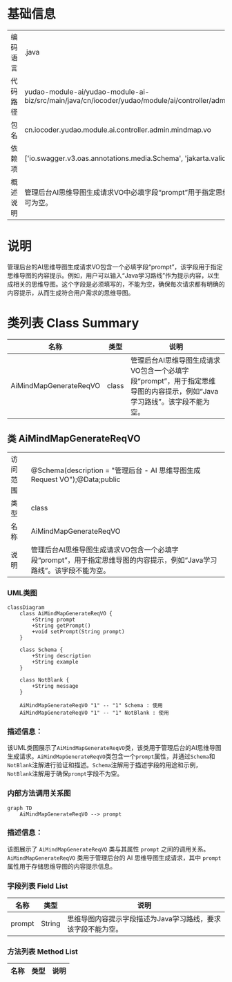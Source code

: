 # 基础信息

|      |      |
|------|------|
| 编码语言 | .java |
| 代码路径 | yudao-module-ai/yudao-module-ai-biz/src/main/java/cn/iocoder/yudao/module/ai/controller/admin/mindmap/vo/AiMindMapGenerateReqVO.java |
| 包名 | cn.iocoder.yudao.module.ai.controller.admin.mindmap.vo |
| 依赖项 | ['io.swagger.v3.oas.annotations.media.Schema', 'jakarta.validation.constraints.NotBlank', 'lombok.Data'] |
| 概述说明 | 管理后台AI思维导图生成请求VO中必填字段“prompt”用于指定思维导图内容提示，如“Java学习路线”，且该字段不可为空。 |

# 说明

管理后台的AI思维导图生成请求VO包含一个必填字段“prompt”，该字段用于指定思维导图的内容提示。例如，用户可以输入“Java学习路线”作为提示内容，以生成相关的思维导图。这个字段是必须填写的，不能为空，确保每次请求都有明确的内容提示，从而生成符合用户需求的思维导图。

# 类列表 Class Summary

| 名称   | 类型  | 说明 |
|-------|------|-------------|
| AiMindMapGenerateReqVO | class | 管理后台AI思维导图生成请求VO包含一个必填字段“prompt”，用于指定思维导图的内容提示，例如“Java学习路线”。该字段不能为空。 |



## 类 AiMindMapGenerateReqVO

|      |      |
|------|------|
| 访问范围 | @Schema(description = "管理后台 - AI 思维导图生成 Request VO");@Data;public |
| 类型 | class |
| 名称 | AiMindMapGenerateReqVO |
| 说明 | 管理后台AI思维导图生成请求VO包含一个必填字段“prompt”，用于指定思维导图的内容提示，例如“Java学习路线”。该字段不能为空。 |


### UML类图

```mermaid
classDiagram
    class AiMindMapGenerateReqVO {
        +String prompt
        +String getPrompt()
        +void setPrompt(String prompt)
    }

    class Schema {
        +String description
        +String example
    }

    class NotBlank {
        +String message
    }

    AiMindMapGenerateReqVO "1" -- "1" Schema : 使用
    AiMindMapGenerateReqVO "1" -- "1" NotBlank : 使用
```

### 描述信息：
该UML类图展示了`AiMindMapGenerateReqVO`类，该类用于管理后台的AI思维导图生成请求。`AiMindMapGenerateReqVO`类包含一个`prompt`属性，并通过`Schema`和`NotBlank`注解进行验证和描述。`Schema`注解用于描述字段的用途和示例，`NotBlank`注解用于确保`prompt`字段不为空。


### 内部方法调用关系图

```mermaid
graph TD
    AiMindMapGenerateReqVO --> prompt
```

### 描述信息：
该图展示了 `AiMindMapGenerateReqVO` 类与其属性 `prompt` 之间的调用关系。`AiMindMapGenerateReqVO` 类用于管理后台的 AI 思维导图生成请求，其中 `prompt` 属性用于存储思维导图的内容提示信息。

### 字段列表 Field List

| 名称  | 类型  | 说明 |
|-------|-------|------|
| prompt | String | 思维导图内容提示字段描述为Java学习路线，要求该字段不能为空。 |

### 方法列表 Method List

| 名称  | 类型  | 说明 |
|-------|-------|------|




